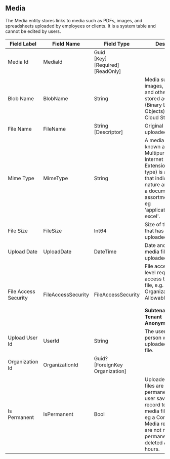﻿## Media
The Media entity stores links to media such as PDFs, images, and spreadsheets uploaded by employees or clients. It is a system table and cannot be edited by users.  
  
| Field Label | Field Name | Field Type | Description |  
| ---- | ---- | ---- | ---- |  
| Media Id | MediaId | Guid<br/>  [Key]<br/>  [Required]<br/>  [ReadOnly] |  |  
| Blob Name | BlobName | String | Media such as images, documents and other files are stored as BLOBs (Binary Large Objects) in Azure Cloud Storage.  |  
| File Name | FileName | String<br/>  [Descriptor] | Original name of the uploaded media file.  |  
| Mime Type | MimeType | String | A media type (also known as a Multipurpose Internet Mail Extensions or MIME type) is a standard that indicates the nature and format of a document, file, or assortment of bytes, eg 'application/vnd.ms-excel'.  |  
| File Size | FileSize | Int64 | Size of the media file that has been uploaded in Bytes.  |  
| Upload Date | UploadDate | DateTime | Date and time the media file was uploaded.  |  
| File Access Security | FileAccessSecurity | FileAccessSecurity | File access security level required to access the media file, e.g. Client or Organization. <br/>  Allowable Values: <br/>  <br/>  **Subtenant**<br/>  **Tenant**<br/>  **Anonymous** |  
| Upload User Id | UserId | String | The user id of the person who uploaded the media file.  |  
| Organization Id | OrganizationId | Guid?<br/>  [ForeignKey Organization] |  |  
| Is Permanent | IsPermanent | Bool | Uploaded media files are not made permanent until a user saves the record to which the media file is linked, eg a Contact record. Media records that are not marked as permanent are deleted after 24 hours.  |  
